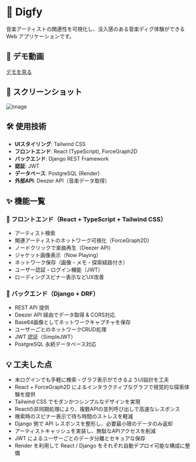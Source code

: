 # 🎵 Digfy

音楽アーティストの関連性を可視化し、没入感のある音楽ディグ体験ができる Web アプリケーションです。

## 🔗 デモ動画

[デモを見る](https://github.com/user-attachments/assets/9c9af5c6-c065-441d-9ac1-116ca003021c)

## 📸 スクリーンショット

![image](https://github.com/user-attachments/assets/73e81130-1234-4dd8-ac3d-3d70d1cb5633)

## 🛠️ 使用技術

* **UIスタイリング**: Tailwind CSS
* **フロントエンド**: React (TypeScript), ForceGraph2D
* **バックエンド**: Django REST Framework
* **認証**: JWT
* **データベース**: PostgreSQL (Render)
* **外部API**: Deezer API（音楽データ取得）

## ✨ 機能一覧

### 🎨 フロントエンド（React + TypeScript + Tailwind CSS）

* アーティスト検索
* 関連アーティストのネットワーク可視化（ForceGraph2D）
* ノードクリックで楽曲再生（Deezer API）
* ジャケット画像表示（Now Playing）
* ネットワーク保存（画像・メモ・探索経路付き）
* ユーザー認証・ログイン機能（JWT）
* ローディングスピナー表示などUX改善

### 🐍 バックエンド（Django + DRF）

* REST API 提供
* Deezer API 経由でデータ取得 & CORS対応
* Base64画像としてネットワークキャプチャを保存
* ユーザーごとのネットワークCRUD処理
* JWT 認証（SimpleJWT）
* PostgreSQL 永続データベース対応

## 💡 工夫した点

* 未ログインでも手軽に検索・グラフ表示ができるようUI設計を工夫
* React + ForceGraph2D によるインタラクティブなグラフで視覚的な探索体験を提供
* Tailwind CSS でモダンかつシンプルなデザインを実現
* Reactの非同期処理により、複数APIの並列呼び出しで高速なレスポンス
* 検索時のスピナー表示で待ち時間のストレスを軽減
* Django 側で API レスポンスを整形し、必要最小限のデータのみ返却
* アーティストキャッシュを実装し、無駄なAPIアクセスを削減
* JWT によるユーザーごとのデータ分離とセキュアな保存
* Render を利用して React / Django をそれぞれ自動デプロイ可能な構成に整備

